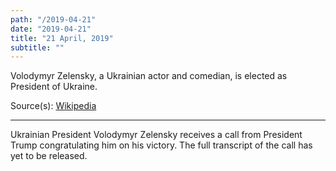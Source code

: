 ```yaml
---
path: "/2019-04-21"
date: "2019-04-21"
title: "21 April, 2019"
subtitle: ""
---
```


Volodymyr Zelensky, a Ukrainian actor and comedian, is elected as President of Ukraine.

<span class="sources">
Source(s): <a href="https://en.wikipedia.org/wiki/Volodymyr_Zelensky" target="_blank" rel="noopener noreferrer">Wikipedia</a>
</span>

---

Ukrainian President Volodymyr Zelensky receives a call from President Trump congratulating him on his victory. The full transcript of the call has yet to be released.

<tweet id="1120119699201843205"></tweet>
